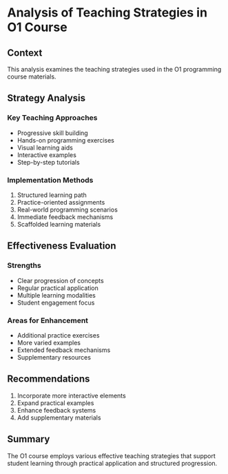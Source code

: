 # Analysis of Teaching Strategies in O1 Course

## Context
This analysis examines the teaching strategies used in the O1 programming course materials.

## Strategy Analysis

### Key Teaching Approaches
- Progressive skill building
- Hands-on programming exercises
- Visual learning aids
- Interactive examples
- Step-by-step tutorials

### Implementation Methods
1. Structured learning path
2. Practice-oriented assignments
3. Real-world programming scenarios
4. Immediate feedback mechanisms
5. Scaffolded learning materials

## Effectiveness Evaluation

### Strengths
- Clear progression of concepts
- Regular practical application
- Multiple learning modalities
- Student engagement focus

### Areas for Enhancement
- Additional practice exercises
- More varied examples
- Extended feedback mechanisms
- Supplementary resources

## Recommendations
1. Incorporate more interactive elements
2. Expand practical examples
3. Enhance feedback systems
4. Add supplementary materials

## Summary
The O1 course employs various effective teaching strategies that support student learning through practical application and structured progression.